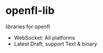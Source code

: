openfl-lib
==========

libraries for openfl

- WebSocket: All platforms
-   Latest Draft, support Text & binary
